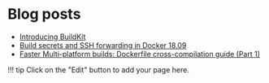 # Blog posts

- [Introducing BuildKit](https://blog.mobyproject.org/introducing-buildkit-17e056cc5317)
- [Build secrets and SSH forwarding in Docker 18.09](https://medium.com/@tonistiigi/build-secrets-and-ssh-forwarding-in-docker-18-09-ae8161d066)
- [Faster Multi-platform builds: Dockerfile cross-compilation guide (Part 1)](https://medium.com/@tonistiigi/faster-multi-platform-builds-dockerfile-cross-compilation-guide-part-1-ec087c719eaf)

!!! tip
    Click on the "Edit" button to add your page here.
